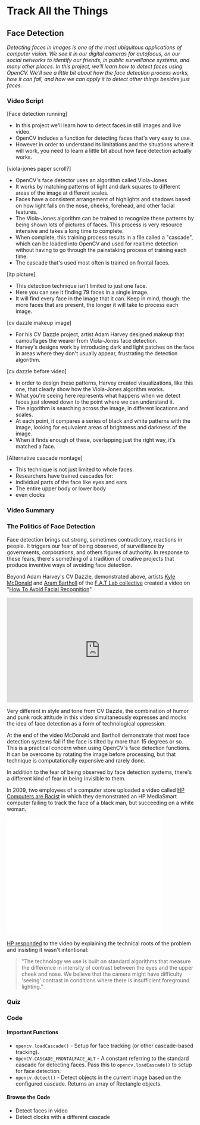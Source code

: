 # Track All the Things

## Face Detection

_Detecting faces in images is one of the most ubiquitous applications of computer vision. We see it in our digital cameras for autofocus, on our social networks to identify our friends, in public surveillance systems, and many other places. In this project, we'll learn how to detect faces using OpenCV. We'll see a little bit about how the face detection process works, how it can fail, and how we can apply it to detect other things besides just faces._

### Video Script

[Face detection running]

* In this project we'll learn how to detect faces in still images and live video.
* OpenCV includes a function for detecting faces that's very easy to use.
* However in order to understand its limitations and the situations where it will work, you need to learn a little bit about how face detection actually works.

[viola-jones paper scroll?]

* OpenCV's face detector uses an algorithm called Viola-Jones
* It works by matching patterns of light and dark squares to different areas of the image at different scales.
* Faces have a consistent arrangement of highlights and shadows  based on how light falls on the nose, cheeks, forehead, and other facial features.
* The Viola-Jones algorithm can be trained to recognize these patterns by being shown lots of pictures of faces. This process is very resource intensive and takes a long time to complete.
* When complete, this training process results in a file called a "cascade", which can be loaded into OpenCV and used for realtime detection without having to go through the painstaking process of training each time.
* The cascade that's used most often is trained on frontal faces.

[itp picture]

* This detection technique isn't limited to just one face.
* Here you can see it finding 79 faces in a single image.
* It will find every face in the image that it can. Keep in mind, though: the more faces that are present, the longer it will take to process each image.

[cv dazzle makeup image]

* For his CV Dazzle project, artist Adam Harvey designed makeup that camouflages the wearer from Viola-Jones face detection.
* Harvey's designs work by introducing dark and light patches on the face in areas where they don't usually appear, frustrating the detection algorithm.

[cv dazzle before video]

* In order to design these patterns, Harvey created visualizations, like this one, that clearly show how the Viola-Jones algorithm works.
* What you're seeing here represents what happens when we detect faces just slowed down to the point where we can understand it.
* The algorithm is searching across the image, in different locations and scales.
* At each point, it compares a series of black and white patterns with the image, looking for equivalent areas of brightness and darkness of the image.
* When it finds enough of these, overlapping just the right way, it's matched a face.


[Alternative cascade montage]

* This technique is not just limited to whole faces.
* Researchers have trained cascades for:
* individual parts of the face like eyes and ears
* The entire upper body or lower body
* even clocks

### Video Summary

### The Politics of Face Detection

Face detection brings out strong, sometimes contradictory, reactions in people. It triggers our fear of being observed, of surveillance by governments, corporations, and others figures of authority. In response to these fears, there's something of a tradition of creative projects that produce inventive ways of avoiding face detection.

Beyond Adam Harvey's CV Dazzle, demonstrated above, artists [Kyle McDonald](http://kylemcdonald.net) and [Aram Bartholl](http://datenform.de/) of the [F.A.T Lab collective](http://fffff.at/) created a video on "[How To Avoid Facial Recognition](http://fffff.at/how-to-avoid-facial-recognition/)"

<iframe src="http://player.vimeo.com/video/41861212" width="500" height="281" frameborder="0" webkitAllowFullScreen mozallowfullscreen allowFullScreen></iframe> 

Very different in style and tone from CV Dazzle, the combination of humor and punk rock attitude in this video simultaneously expresses and mocks the idea of face detection as a form of technological oppression. 

At the end of the video McDonald and Bartholl demonstrate that most face detection systems fail if the face is tilted by more than 15 degrees or so. This is a practical concern when using OpenCV's face detection functions. It can be overcome by rotating the image before processing, but that technique is computationally expensive and rarely done.

In addition to the fear of being observed by face detection systems, there's a different kind of fear in being invisible to them.

In 2009, two employees of a computer store uploaded a video called [HP Computers are Racist](http://www.youtube.com/watch?v=t4DT3tQqgRM) in which they demonstrated an HP MediaSmart computer failing to track the face of a black man, but succeeding on a white woman.

<iframe width="420" height="315" src="//www.youtube.com/embed/t4DT3tQqgRM" frameborder="0" allowfullscreen></iframe>

[HP responded](http://www.pcmag.com/article2/0,2817,2357429,00.asp) to the video by explaining the technical roots of the problem and insisting it wasn't intentional:

>"The technology we use is built on standard algorithms that measure the difference in intensity of contrast between the eyes and the upper cheek and nose. We believe that the camera might have difficulty 'seeing' contrast in conditions where there is insufficient foreground lighting."



### Quiz

### Code

#### Important Functions

* <code>opencv.loadCascade()</code> - Setup for face tracking (or other cascade-based tracking).
* <code>OpenCV.CASCADE_FRONTALFACE_ALT</code> - A constant referring to the standard cascade for detecting faces. Pass this to <code>opencv.loadCascade()</code> to setup for face detection.
* <code>opencv.detect()</code> - Detect objects in the current image based on the configured cascade. Returns an array of Rectangle objects.

#### Browse the Code

* Detect faces in video
* Detect clocks with a different cascade